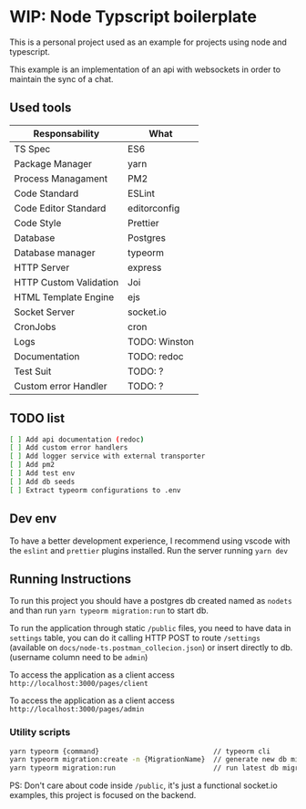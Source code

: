 # WIP: Node Typscript boilerplate

This is a personal project used as an example for projects using node and typescript.

This example is an implementation of an api with websockets in order to maintain the sync of a chat.

## Used tools

| Responsability         | What          |
| ---------------------- | ------------- |
| TS Spec                | ES6           |
| Package Manager        | yarn          |
| Process Managament     | PM2           |
| Code Standard          | ESLint        |
| Code Editor Standard   | editorconfig  |
| Code Style             | Prettier      |
| Database               | Postgres      |
| Database manager       | typeorm       |
| HTTP Server            | express       |
| HTTP Custom Validation | Joi           |
| HTML Template Engine   | ejs           |
| Socket Server          | socket.io     |
| CronJobs               | cron          |
| Logs                   | TODO: Winston |
| Documentation          | TODO: redoc   |
| Test Suit              | TODO: ?       |
| Custom error Handler   | TODO: ?       |

## TODO list

```sh
[ ] Add api documentation (redoc)
[ ] Add custom error handlers
[ ] Add logger service with external transporter
[ ] Add pm2
[ ] Add test env
[ ] Add db seeds
[ ] Extract typeorm configurations to .env
```

## Dev env

To have a better development experience, I recommend using vscode with the `eslint` and `prettier` plugins installed.
Run the server running `yarn dev`

## Running Instructions

To run this project you should have a postgres db created named as `nodets` and than run `yarn typeorm migration:run` to start db.

To run the application through static `/public` files, you need to have data in `settings` table, you can do it calling HTTP POST to route `/settings` (available on `docs/node-ts.postman_collecion.json`) or insert directly to db. (username column need to be `admin`)

To access the application as a client access `http://localhost:3000/pages/client`

To access the application as a client access `http://localhost:3000/pages/admin`

### Utility scripts

```sh
yarn typeorm {command}                            // typeorm cli
yarn typeorm migration:create -n {MigrationName}  // generate new db migration file
yarn typeorm migration:run                        // run latest db migration
```

PS: Don't care about code inside `/public`, it's just a functional socket.io examples, this project is focused on the backend.
